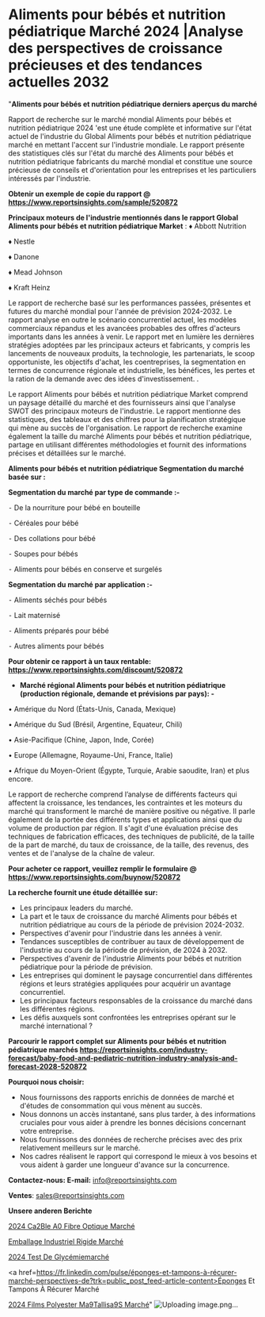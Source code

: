 # Aliments pour bébés et nutrition pédiatrique Marché 2024 |Analyse des perspectives de croissance précieuses et des tendances actuelles 2032

"<strong>Aliments pour bébés et nutrition pédiatrique derniers aperçus du marché</strong>

Rapport de recherche sur le marché mondial Aliments pour bébés et nutrition pédiatrique 2024 'est une étude complète et informative sur l'état actuel de l'industrie du Global Aliments pour bébés et nutrition pédiatrique marché en mettant l'accent sur l'industrie mondiale. Le rapport présente des statistiques clés sur l'état du marché des Aliments pour bébés et nutrition pédiatrique fabricants du marché mondial et constitue une source précieuse de conseils et d'orientation pour les entreprises et les particuliers intéressés par l'industrie.

<strong>Obtenir un exemple de copie du rapport @ <a href=https://www.reportsinsights.com/sample/520872>https://www.reportsinsights.com/sample/520872</a></strong>

<strong>Principaux moteurs de l'industrie mentionnés dans le rapport Global Aliments pour bébés et nutrition pédiatrique Market</strong> :
♦ Abbott Nutrition

♦ Nestle

♦ Danone

♦ Mead Johnson

♦ Kraft Heinz

Le rapport de recherche basé sur les performances passées, présentes et futures du marché mondial pour l'année de prévision 2024-2032. Le rapport analyse en outre le scénario concurrentiel actuel, les modèles commerciaux répandus et les avancées probables des offres d'acteurs importants dans les années à venir. Le rapport met en lumière les dernières stratégies adoptées par les principaux acteurs et fabricants, y compris les lancements de nouveaux produits, la technologie, les partenariats, le scoop opportuniste, les objectifs d'achat, les coentreprises, la segmentation en termes de concurrence régionale et industrielle, les bénéfices, les pertes et la ration de la demande avec des idées d'investissement. .

Le rapport Aliments pour bébés et nutrition pédiatrique Market comprend un paysage détaillé du marché et des fournisseurs ainsi que l'analyse SWOT des principaux moteurs de l'industrie. Le rapport mentionne des statistiques, des tableaux et des chiffres pour la planification stratégique qui mène au succès de l'organisation. Le rapport de recherche examine également la taille du marché Aliments pour bébés et nutrition pédiatrique, partage en utilisant différentes méthodologies et fournit des informations précises et détaillées sur le marché.

<strong>Aliments pour bébés et nutrition pédiatrique Segmentation du marché basée sur :</strong>

<strong>Segmentation du marché par type de commande :-</strong>

⁃ De la nourriture pour bébé en bouteille

⁃ Céréales pour bébé

⁃ Des collations pour bébé

⁃ Soupes pour bébés

⁃ Aliments pour bébés en conserve et surgelés

<strong>Segmentation du marché par application :-</strong>

⁃ Aliments séchés pour bébés

⁃ Lait maternisé

⁃ Aliments préparés pour bébé

⁃ Autres aliments pour bébés

<strong>Pour obtenir ce rapport à un taux rentable: <a href=https://www.reportsinsights.com/discount/520872>https://www.reportsinsights.com/discount/520872</a></strong>
<ul>
  <li><strong>Marché régional Aliments pour bébés et nutrition pédiatrique (production régionale, demande et prévisions par pays): -</strong></li>
</ul>
• Amérique du Nord (États-Unis, Canada, Mexique)

• Amérique du Sud (Brésil, Argentine, Equateur, Chili)

• Asie-Pacifique (Chine, Japon, Inde, Corée)

• Europe (Allemagne, Royaume-Uni, France, Italie)

• Afrique du Moyen-Orient (Égypte, Turquie, Arabie saoudite, Iran) et plus encore.

Le rapport de recherche comprend l’analyse de différents facteurs qui affectent la croissance, les tendances, les contraintes et les moteurs du marché qui transforment le marché de manière positive ou négative. Il parle également de la portée des différents types et applications ainsi que du volume de production par région. Il s'agit d'une évaluation précise des techniques de fabrication efficaces, des techniques de publicité, de la taille de la part de marché, du taux de croissance, de la taille, des revenus, des ventes et de l'analyse de la chaîne de valeur.

<strong>Pour acheter ce rapport, veuillez remplir le formulaire @   <a href=https://www.reportsinsights.com/buynow/520872>https://www.reportsinsights.com/buynow/520872</a></strong>

<strong>La recherche fournit une étude détaillée sur:</strong>
<ul>
  <li>Les principaux leaders du marché.</li>
  <li>La part et le taux de croissance du marché Aliments pour bébés et nutrition pédiatrique au cours de la période de prévision 2024-2032.</li>
  <li>Perspectives d'avenir pour l'industrie dans les années à venir.</li>
  <li>Tendances susceptibles de contribuer au taux de développement de l'industrie au cours de la période de prévision, de 2024 à 2032.</li>
  <li>Perspectives d'avenir de l'industrie Aliments pour bébés et nutrition pédiatrique pour la période de prévision.</li>
  <li>Les entreprises qui dominent le paysage concurrentiel dans différentes régions et leurs stratégies appliquées pour acquérir un avantage concurrentiel.</li>
  <li>Les principaux facteurs responsables de la croissance du marché dans les différentes régions.</li>
  <li>Les défis auxquels sont confrontées les entreprises opérant sur le marché international ?</li>
</ul>

<strong>Parcourir le rapport complet sur Aliments pour bébés et nutrition pédiatrique marchés <a href=https://reportsinsights.com/industry-forecast/baby-food-and-pediatric-nutrition-industry-analysis-and-forecast-2028-520872>https://reportsinsights.com/industry-forecast/baby-food-and-pediatric-nutrition-industry-analysis-and-forecast-2028-520872</a></strong>

<strong>Pourquoi nous choisir:</strong>
<ul>
  <li>Nous fournissons des rapports enrichis de données de marché et d'études de consommation qui vous mènent au succès.</li>
  <li>Nous donnons un accès instantané, sans plus tarder, à des informations cruciales pour vous aider à prendre les bonnes décisions concernant votre entreprise.</li>
  <li>Nous fournissons des données de recherche précises avec des prix relativement meilleurs sur le marché.</li>
  <li>Nos cadres réalisent le rapport qui correspond le mieux à vos besoins et vous aident à garder une longueur d'avance sur la concurrence.</li>
</ul>
<strong>Contactez-nous:
</strong><strong>E-mail:</strong> <a href=mailto:info@reportsinsights.com>info@reportsinsights.com</a>

<strong>Ventes</strong>: <a href=mailto:sales@reportsinsights.com>sales@reportsinsights.com</a>

<strong>Unsere anderen Berichte</strong>

<a href=https://www.linkedin.com/pulse/2024-c%C3%A2ble-%C3%A0-fibre-optique-march%C3%A9-de-rapport-cncrc/>2024 Ca2Ble A0 Fibre Optique Marché</a>

<a href=https://www.linkedin.com/pulse/emballage-industriel-rigide-march%C3%A9-2024-part-gtn7c/>Emballage Industriel Rigide Marché</a>

<a href=https://www.linkedin.com/pulse/2024-test-de-glycémiemarché-segmentation-détaillée-it2fc/>2024 Test De Glycémiemarché</a>

<a href=https://fr.linkedin.com/pulse/éponges-et-tampons-à-récurer-marché-perspectives-de?trk=public_post_feed-article-content>Éponges Et Tampons À Récurer Marché</a>

<a href=https://www.linkedin.com/pulse/2024-films-polyester-m%C3%A9tallis%C3%A9s-march%C3%A9-223mf/>2024 Films Polyester Ma9Tallisa9S Marché</a>"
![Uploading image.png…]()
